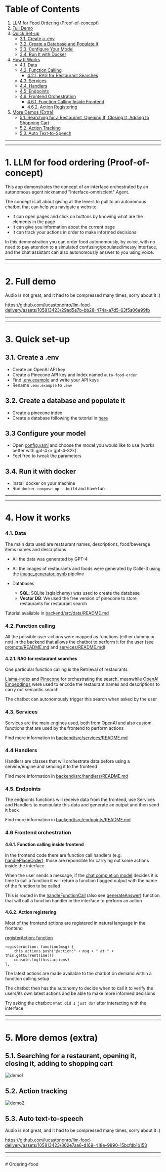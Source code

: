 # Table of Contents

1. [LLM for Food Ordering (Proof-of-concept)](#1-llm-for-food-ordering-proof-of-concept)
2. [Full Demo](#2-full-demo)
3. [Quick Set-up](#3-quick-set-up)
   - [3.1. Create a .env](#31-create-a-env)
   - [3.2. Create a Database and Populate It](#32-create-a-database-and-populate-it)
   - [3.3. Configure Your Model](#33-configure-your-model)
   - [3.4. Run It with Docker](#34-run-it-with-docker)
4. [How It Works](#4-how-it-works)
   - [4.1. Data](#41-data)
   - [4.2. Function Calling](#42-function-calling)
     - [4.2.1. RAG for Restaurant Searches](#421-rag-for-restaurant-searches)
   - [4.3. Services](#43-services)
   - [4.4. Handlers](#44-handlers)
   - [4.5. Endpoints](#45-endpoints)
   - [4.6. Frontend Orchestration](#46-frontend-orchestration)
     - [4.6.1. Function Calling Inside Frontend](#461-function-calling-inside-frontend)
     - [4.6.2. Action Registering](#462-action-registering)
5. [More Demos (Extra)](#5-more-demos-extra)
   - [5.1. Searching for a Restaurant, Opening It, Closing It, Adding to Shopping Cart](#51-searching-for-a-restaurant-opening-it-closing-it-adding-to-shopping-cart)
   - [5.2. Action Tracking](#52-action-tracking)
   - [5.3. Auto Text-to-Speech](#53-auto-text-to-speech)
----
----
# 1. LLM for food ordering (Proof-of-concept)

This app demonstrates the concept of an interface orchestrated by an autonomous agent nicknamed "Interface-omniscient" Agent.

The concept is all about giving all the levers to pull to an autonomous chatbot that can help you navigate a website:

- It can open pages and click on buttons by knowing what are the elements in the page
- It can give you information about the current page
- It can track your actions in order to make informed decisions

In this demonstration you can order food autonomously, by voice, with no need to pay attention to a simulated confusing/populated/messy interface, and the chat assistant can also autonomously answer to you using voice.

----
----
# 2. Full demo 
Audio is not great, and it had to be compressed many times, sorry about it :)

https://github.com/lucastononro/llm-food-delivery/assets/105813423/29ad5e7b-bb28-474a-a7d5-63f5a06e99fb


----
----
# 3. Quick set-up

## 3.1. Create a .env
- Create an OpenAI API key
- Create a Pinecone API key and Index named `auto-food-order`
- Find [.env.example](./backend/.env.example) and write your API keys
- Rename `.env.example` to `.env`

## 3.2. Create a database and populate it
- Create a pinecone index
- Create a database following the tutorial in [here](./backend/src/data/README.md)

## 3.3 Configure your model
- Open [config.yaml](./backend/src/config/config.yaml) and choose the model you would like to use (works better with gpt-4 or gpt-4-32k)
- Feel free to tweak the parameters

## 3.4. Run it with docker
- Install docker on your machine
- Run ```docker compose up --build``` and have fun

----
----
# 4. How it works 

### 4.1. Data

The main data used are restaurant names, descriptions, food/beverage items names and descriptions

- All the data was generated by GPT-4

- All the images of restaurants and foods were generated by Dalle-3 using the [image_generator.ipynb](./backend/src/images_generator/image_generator.ipynb) pipeline
- Databases
    - **SQL**: SQLite (sqlalchemy) was used to create the database
    - **Vector DB**: We used the free version of pinecone to store restaurants for restaurant search

Tutorial available in [backend/src/data/README.md](./backend/src/data/README.md)

### 4.2. Function calling

All the possible user-actions were mapped as functions (either dummy or not) in the backend that allows the chatbot to perform it for the user (see [prompts/README.md](./backend/src/prompts/README.md) and [services/README.md](./backend/src/services/README.md))

#### 4.2.1. RAG for restaurant searches

One particular function calling is the Retrieval of restaurants

[Llama-index](https://github.com/run-llama/llama_index) and [Pinecone](https://github.com/run-llama/llama_index) for orchestrating the search, meanwhile [OpenAI Embeddings](https://platform.openai.com/docs/guides/embeddings) were used to encode the restaurant names and descriptions to carry out semantic search

The chatbot can autonomously trigger this search when asked by the user

### 4.3. Services

Services are the main engines used, both from OpenAI and also custom functions that are used by the frontend to perform actions

Find more information in [backend/src/services/README.md](./backend/src/services/README.md)

### 4.4 Handlers

Handlers are classes that will orchestrate data before using a service/engine and sending it to the frontend

Find more information in [backend/src/handlers/README.md](./backend/src/handlers/README.md)


### 4.5. Endpoints

The endpoints functions will receive data from the frontend, use Services and Handlers to manipulate this data and generate an output and then send it back

Find more information in [backend/src/endpoints/README.md](./backend/src/endpoints/README.md)


### 4.6 Frontend orchestration

#### 4.6.1. Function calling inside frontend

In the frontend code there are function call handlers (e.g. [handlePlaceOrder](./frontend/src/components/AppContainer.vue#434)), those are reponsible for carrying out some actions inside the interface

When the user sends a message, if the [chat completion model](./backend/src/services/openai_service/chat_completion.py) decides it is time to call a function it will return a function flagged output with the name of the function to be called

This is routed in the [handleFunctionCall](./frontend/src/components/AppContainer.vue#312) (also see [generateAnswer](./frontend/src/components/AppContainer.vue#279)) function that will call a function handler in the interface to perform an action


#### 4.6.2. Action registering

Most of the frontend actions are registered in natural language in the frontend

[registerAction: function](./frontend/src/components/AppContainer.vue#492)
``` 
registerAction: function(msg) {
    this.actions.push("@action:" + msg + " at " + this.getCurrentTime())
    console.log(this.actions)
},
```

The latest actions are made available to the chatbot on demand within a function calling setup

The chatbot then has the autonomy to decide when to call it to verify the users/its own latest actions and be able to make more informed decisions

Try asking the chatbot: ```What did I just do?``` after interacting with the interface

----
----

# 5. More demos (extra) 

## 5.1. Searching for a restaurant, opening it, closing it, adding to shopping cart

![demo1](./docs/gifs/demo_1.gif)

## 5.2. Action tracking

![demo2](./docs/gifs/demo_2.gif)


## 5.3. Auto text-to-speech

Audio is not great, and it had to be compressed many times, sorry about it :)

https://github.com/lucastononro/llm-food-delivery/assets/105813423/862e7aa6-d169-418e-9890-15bcfdb1b153

----
----
#   O r d e r i n g - f o o d  
 